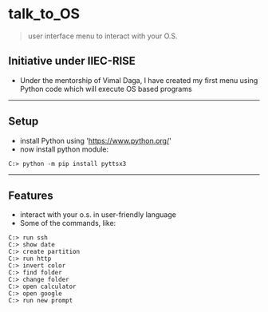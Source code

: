 # talk_to_OS
> user interface menu to interact with your O.S.
## 
## Initiative under IIEC-RISE
- Under the mentorship of Vimal Daga, I have created my first menu using Python code which will execute OS based programs
---
## Setup
- install Python using 'https://www.python.org/'
- now install python module:
```shell
C:> python -m pip install pyttsx3
```
---
## Features
- interact with your o.s. in user-friendly language
- Some of the commands, like: 
```shell
C:> run ssh
C:> show date
C:> create partition
C:> run http
C:> invert color
C:> find folder
C:> change folder
C:> open calculator
C:> open google 
C:> run new prompt
